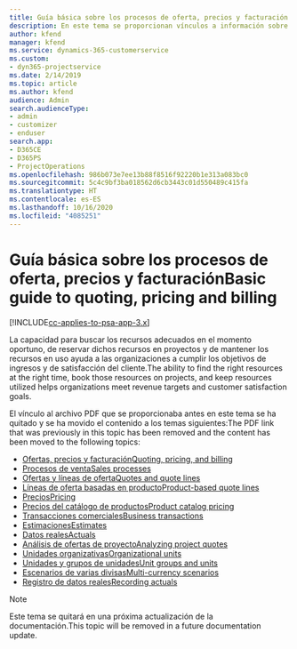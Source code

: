 ```yaml
---
title: Guía básica sobre los procesos de oferta, precios y facturación en Project Service Automation
description: En este tema se proporcionan vínculos a información sobre principios básicos de los procesos de oferta, precios y facturación en Project Service Automation.
author: kfend
manager: kfend
ms.service: dynamics-365-customerservice
ms.custom:
- dyn365-projectservice
ms.date: 2/14/2019
ms.topic: article
ms.author: kfend
audience: Admin
search.audienceType:
- admin
- customizer
- enduser
search.app:
- D365CE
- D365PS
- ProjectOperations
ms.openlocfilehash: 986b073e7ee13b88f8516f92220b1e313a083bc0
ms.sourcegitcommit: 5c4c9bf3ba018562d6cb3443c01d550489c415fa
ms.translationtype: HT
ms.contentlocale: es-ES
ms.lasthandoff: 10/16/2020
ms.locfileid: "4085251"
---
```

# <a name="basic-guide-to-quoting-pricing-and-billing"></a><span data-ttu-id="f3698-103">Guía básica sobre los procesos de oferta, precios y facturación</span><span class="sxs-lookup"><span data-stu-id="f3698-103">Basic guide to quoting, pricing and billing</span></span>

[!INCLUDE[cc-applies-to-psa-app-3.x](../../includes/cc-applies-to-psa-app-3x.md)]

<span data-ttu-id="f3698-104">La capacidad para buscar los recursos adecuados en el momento oportuno, de reservar dichos recursos en proyectos y de mantener los recursos en uso ayuda a las organizaciones a cumplir los objetivos de ingresos y de satisfacción del cliente.</span><span class="sxs-lookup"><span data-stu-id="f3698-104">The ability to find the right resources at the right time, book those resources on projects, and keep resources utilized helps organizations meet revenue targets and customer satisfaction goals.</span></span> 

<span data-ttu-id="f3698-105">El vínculo al archivo PDF que se proporcionaba antes en este tema se ha quitado y se ha movido el contenido a los temas siguientes:</span><span class="sxs-lookup"><span data-stu-id="f3698-105">The PDF link that was previously in this topic has been removed and the content has been moved to the following topics:</span></span>

- [<span data-ttu-id="f3698-106">Ofertas, precios y facturación</span><span class="sxs-lookup"><span data-stu-id="f3698-106">Quoting, pricing, and billing</span></span>](../quote-bill-price.md)
- [<span data-ttu-id="f3698-107">Procesos de venta</span><span class="sxs-lookup"><span data-stu-id="f3698-107">Sales processes</span></span>](../basic-sales-process.md)
- [<span data-ttu-id="f3698-108">Ofertas y líneas de oferta</span><span class="sxs-lookup"><span data-stu-id="f3698-108">Quotes and quote lines</span></span>](../basic-quote-lines.md)
- [<span data-ttu-id="f3698-109">Líneas de oferta basadas en producto</span><span class="sxs-lookup"><span data-stu-id="f3698-109">Product-based quote lines</span></span>](../product-based-quote-lines.md)
- [<span data-ttu-id="f3698-110">Precios</span><span class="sxs-lookup"><span data-stu-id="f3698-110">Pricing</span></span>](../basic-pricing.md)
- [<span data-ttu-id="f3698-111">Precios del catálogo de productos</span><span class="sxs-lookup"><span data-stu-id="f3698-111">Product catalog pricing</span></span>](../product-catalog-pricing.md)
- [<span data-ttu-id="f3698-112">Transacciones comerciales</span><span class="sxs-lookup"><span data-stu-id="f3698-112">Business transactions</span></span>](../basic-business-transactions.md)
- [<span data-ttu-id="f3698-113">Estimaciones</span><span class="sxs-lookup"><span data-stu-id="f3698-113">Estimates</span></span>](../estimates.md)
- [<span data-ttu-id="f3698-114">Datos reales</span><span class="sxs-lookup"><span data-stu-id="f3698-114">Actuals</span></span>](../actuals.md)
- [<span data-ttu-id="f3698-115">Análisis de ofertas de proyecto</span><span class="sxs-lookup"><span data-stu-id="f3698-115">Analyzing project quotes</span></span>](../basic-analyzing-quotes.md)
- [<span data-ttu-id="f3698-116">Unidades organizativas</span><span class="sxs-lookup"><span data-stu-id="f3698-116">Organizational units</span></span>](../advanced-organizational.md)
- [<span data-ttu-id="f3698-117">Unidades y grupos de unidades</span><span class="sxs-lookup"><span data-stu-id="f3698-117">Unit groups and units</span></span>](../advanced-units.md)
- [<span data-ttu-id="f3698-118">Escenarios de varias divisas</span><span class="sxs-lookup"><span data-stu-id="f3698-118">Multi-currency scenarios</span></span>](../advanced-currency.md)
- [<span data-ttu-id="f3698-119">Registro de datos reales</span><span class="sxs-lookup"><span data-stu-id="f3698-119">Recording actuals</span></span>](../advanced-actuals.md)

> [!NOTE]
> <span data-ttu-id="f3698-120">Este tema se quitará en una próxima actualización de la documentación.</span><span class="sxs-lookup"><span data-stu-id="f3698-120">This topic will be removed in a future documentation update.</span></span> 
